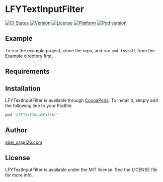 # LFYTextInputFilter

[![CI Status](https://img.shields.io/travis/abei_os@126.com/LFYTextInputFilter.svg?style=flat)](https://travis-ci.org/abei_os@126.com/LFYTextInputFilter)
[![Version](https://img.shields.io/cocoapods/v/LFYTextInputFilter.svg?style=flat)](https://cocoapods.org/pods/LFYTextInputFilter)
[![License](https://img.shields.io/cocoapods/l/LFYTextInputFilter.svg?style=flat)](https://cocoapods.org/pods/LFYTextInputFilter)
[![Platform](https://img.shields.io/cocoapods/p/LFYTextInputFilter.svg?style=flat)](https://cocoapods.org/pods/LFYTextInputFilter)
[![Pod version](https://badge.fury.io/co/LFYTextInputFilter@2x.png)](https://badge.fury.io/co/LFYTextInputFilter)
## Example

To run the example project, clone the repo, and run `pod install` from the Example directory first.

## Requirements

## Installation

LFYTextInputFilter is available through [CocoaPods](https://cocoapods.org). To install
it, simply add the following line to your Podfile:

```ruby
pod 'LFYTextInputFilter'
```

## Author

abei_os@126.com

## License

LFYTextInputFilter is available under the MIT license. See the LICENSE file for more info.
